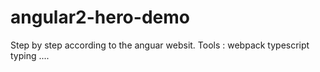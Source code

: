 # angular2-hero-demo
Step by step according to the anguar websit. Tools : webpack typescript typing ....
